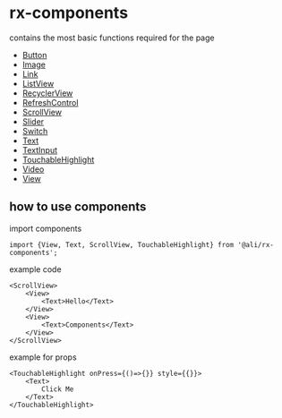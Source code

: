 # rx-components

contains the most basic functions required for the page

* [Button](./Button.md)
* [Image](./Image.md)
* [Link](./Link.md)
* [ListView](./ListView.md)
* [RecyclerView](./RecyclerView.md)
* [RefreshControl](./RefreshControl.md)
* [ScrollView](./ScrollView.md)
* [Slider](./Slider.md)
* [Switch](./Switch.md)
* [Text](./Text.md)
* [TextInput](./TextInput.md)
* [TouchableHighlight](./TouchableHighlight.md)
* [Video](./Video.md)
* [View](./View.md)

## how to use components

import components

```
import {View, Text, ScrollView, TouchableHighlight} from '@ali/rx-components';
```

example code

```
<ScrollView>
	<View>
		<Text>Hello</Text>
	</View>
	<View>
		<Text>Components</Text>
	</View>
</ScrollView>
```

example for props

```
<TouchableHighlight onPress={()=>{}} style={{}}>
	<Text>
		Click Me
	</Text>
</TouchableHighlight>
```
